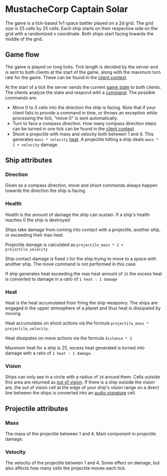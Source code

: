 # MustacheCorp Captain Solar

The game is a tick-based 1v1 space battler played on a 2d grid. The grid size is 25
cells by 25 cells. Each ship starts on their respective side on the grid with a
randomized x coordinate. Both ships start facing towards the middle of the grid.

## Game flow

The game is played on long ticks. Tick length is decided by the server and is sent 
to both clients at the start of the game, along with the maximum turn rate for the game.
These can be found in the [client context](MODELS.md#clientcontext).

At the start of a tick the server sends the current [game state](MODELS.md#gamestate) to
both clients. The clients analyze the state and respond with a
[command](MODELS.md#command). The possible commands are:

 - Move 0 to 3 cells into the direction the ship is facing. Note that if your client
fails to provide a command in time, or throws an exception while processing the tick,
"move 0" is sent automatically.
 - Turn to face a compass direction. How many compass direction steps can be turned in
one tick can be found in the [client context](MODELS.md#clientcontext)
 - Shoot a projectile with mass and velocity both between 1 and 4. This generates
`mass * velocity` [heat](#heat). A projectile hitting a ship deals `mass * 2 + velocity`
damage.

## Ship attributes

### Direction

Given as a compass direction, move and shoot commands always happen towards the direction
the ship is facing.

### Health

Health is the amount of damage the ship can sustain. If a ship's health reaches 0 the
ship is destroyed.

Ships take damage from coming into contact with a projectile, another ship, or exceeding
their max heat.

Projectile damage is calculated as `projectile_mass * 2 + projectile_velocity`

Ship contact damage is fixed `3` for the ship trying to move to a space with another ship.
The move command is not performed in this case.

If ship generates heat exceeding the max heat amount of `25` the excess heat is converted
to damage in a ratio of `1 heat : 1 damage`

### Heat

Heat is the heat accumulated from firing the ship weaponry. The ships are engaged in the
upper atmosphere of a planet and thus heat is dissipated by moving.

Heat accumulates on shoot actions via the formula `projectile_mass * projectile_velocity`.

Heat dissipates on move actions via the formula `distance * 2`

Maximum heat for a ship is 25, excess heat generated is turned into damage with a ratio
of `1 heat : 1 damage`.

### Vision

Ships can only see in a circle with a radius of `10` around them. Cells outside this area
are returned as [out of vision](MODELS.md#outofvision). If there is a ship outside the
vision are, the out of vision cell at the edge of your ship's vision range on a direct
line between the ships is converted into an [audio signature](MODELS.md#audiosignature)
cell.

## Projectile attributes

### Mass

The mass of the projectile between 1 and 4. Main component in projectile damage.

### Velocity

The velocity of the projectile between 1 and 4. Some effect on damage, but also affects
how many cells the projectile moves each tick.
